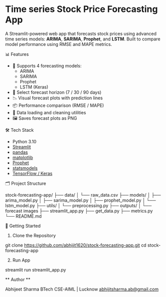 # Time series Stock Price Forecasting App

A Streamlit-powered web app that forecasts stock prices using advanced time series models: **ARIMA**, **SARIMA**, **Prophet**, and **LSTM**. Built to compare model performance using RMSE and MAPE metrics.


📊 Features

- 🧠 Supports 4 forecasting models:
  - ARIMA
  - SARIMA
  - Prophet
  - LSTM (Keras)
- 📅 Select forecast horizon (7 / 30 / 90 days)
- 📉 Visual forecast plots with prediction lines
- 📦 Performance comparison (RMSE / MAPE)
- 📁 Data loading and cleaning utilities
- 🖼️ Saves forecast plots as PNG


🛠️ Tech Stack

- Python 3.10
- [Streamlit](https://streamlit.io/)
- [pandas](https://pandas.pydata.org/)
- [matplotlib](https://matplotlib.org/)
- [Prophet](https://facebook.github.io/prophet/)
- [statsmodels](https://www.statsmodels.org/)
- [TensorFlow / Keras](https://www.tensorflow.org/)



 🗂️ Project Structure

   stock-forecasting-app/
├── data/
│   └── raw_data.csv
├── models/
│   ├── arima_model.py
│   ├── sarima_model.py
│   ├── prophet_model.py
│   └── lstm_model.py
├── utils/
│   └── preprocessing.py
├── outputs/
│   └── forecast images
├── streamlit_app.py
├── get_data.py
├── metrics.py
└── README.md



🚀 Getting Started

1. Clone the Repository


git clone https://github.com/abhijit1620/stock-forecasting-app.git
cd stock-forecasting-app

2. Run App

streamlit run streamlit_app.py

** Author **

Abhijeet Sharma
BTech CSE-AIML | Lucknow
abhijitsharma.ab@gmail.com

